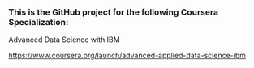 ### This is the GitHub project for the following Coursera Specialization:

Advanced Data Science with IBM

https://www.coursera.org/launch/advanced-applied-data-science-ibm
